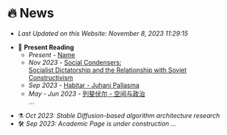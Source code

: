 # 🔥 News

- *Last Updated on this Website: November 8, 2023 11:29:15*

* 📔 **Present Reading**
    * *Present* - [Name]()
    * *Nov 2023* - [Social Condensers:<br>Socialist Dictatorship and the Relationship with Soviet Constructivism](https://academic-accelerator.com/encyclopedia/zh-cn/social-condenser)
    * *Sep 2023* - [Habitar - Juhani Pallasma](https://vdoc.pub/documents/habitar-5jv52ose5d60)
    * *May - Jun 2023* - [列斐伏尔 - 空间与政治]()
    <br>...


- ⚗️ *Oct 2023: Stable Diffusion-based algorithm architecture research*
- 🛠️ *Sep 2023: Academic Page is under construction ...*